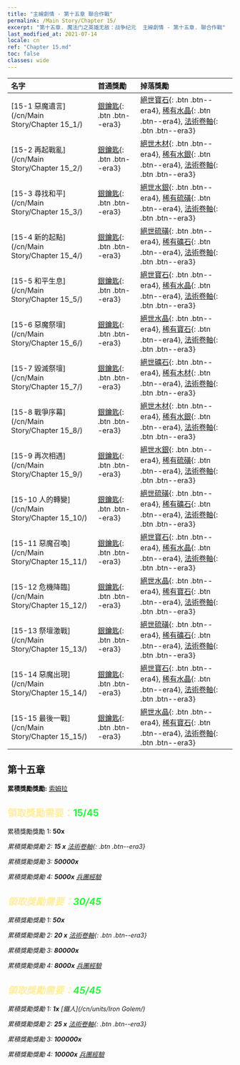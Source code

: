 ```yaml
---
title: "主線劇情 - 第十五章 聯合作戰"
permalink: /Main Story/Chapter 15/
excerpt: "第十五章. 魔法门之英雄无敌：战争纪元  主線劇情 - 第十五章. 聯合作戰"
last_modified_at: 2021-07-14
locale: cn
ref: "Chapter 15.md"
toc: false
classes: wide
---
```


  | 名字 |  首通獎勵 | 掉落獎勵 |
  |:------------|:------------|:------------| 
  | [15-1 惡魔遺言](/cn/Main Story/Chapter 15_1/) | [銀鑰匙](/cn/Items/con_693/){: .btn .btn--era3} | [絕世寶石](/cn/Items/mat_51/){: .btn .btn--era4}, [稀有水晶](/cn/Items/mat_45/){: .btn .btn--era4}, [法術卷軸](/cn/Items/con_694/){: .btn .btn--era3} |
  | [15-2 再起戰亂](/cn/Main Story/Chapter 15_2/) | [銀鑰匙](/cn/Items/con_693/){: .btn .btn--era3} | [絕世木材](/cn/Items/mat_48/){: .btn .btn--era4}, [稀有水銀](/cn/Items/mat_42/){: .btn .btn--era4}, [法術卷軸](/cn/Items/con_694/){: .btn .btn--era3} |
  | [15-3 尋找和平](/cn/Main Story/Chapter 15_3/) | [銀鑰匙](/cn/Items/con_693/){: .btn .btn--era3} | [絕世水銀](/cn/Items/mat_49/){: .btn .btn--era4}, [稀有硫磺](/cn/Items/mat_43/){: .btn .btn--era4}, [法術卷軸](/cn/Items/con_694/){: .btn .btn--era3} |
  | [15-4 新的起點](/cn/Main Story/Chapter 15_4/) | [銀鑰匙](/cn/Items/con_693/){: .btn .btn--era3} | [絕世硫磺](/cn/Items/mat_50/){: .btn .btn--era4}, [稀有礦石](/cn/Items/mat_40/){: .btn .btn--era4}, [法術卷軸](/cn/Items/con_694/){: .btn .btn--era3} |
  | [15-5 和平生息](/cn/Main Story/Chapter 15_5/) | [銀鑰匙](/cn/Items/con_693/){: .btn .btn--era3} | [絕世寶石](/cn/Items/mat_51/){: .btn .btn--era4}, [稀有水晶](/cn/Items/mat_45/){: .btn .btn--era4}, [法術卷軸](/cn/Items/con_694/){: .btn .btn--era3} |
  | [15-6 惡魔祭壇](/cn/Main Story/Chapter 15_6/) | [銀鑰匙](/cn/Items/con_693/){: .btn .btn--era3} | [絕世水晶](/cn/Items/mat_52/){: .btn .btn--era4}, [稀有寶石](/cn/Items/mat_44/){: .btn .btn--era4}, [法術卷軸](/cn/Items/con_694/){: .btn .btn--era3} |
  | [15-7 毀滅祭壇](/cn/Main Story/Chapter 15_7/) | [銀鑰匙](/cn/Items/con_693/){: .btn .btn--era3} | [絕世礦石](/cn/Items/mat_47/){: .btn .btn--era4}, [稀有木材](/cn/Items/mat_41/){: .btn .btn--era4}, [法術卷軸](/cn/Items/con_694/){: .btn .btn--era3} |
  | [15-8 戰爭序幕](/cn/Main Story/Chapter 15_8/) | [銀鑰匙](/cn/Items/con_693/){: .btn .btn--era3} | [絕世木材](/cn/Items/mat_48/){: .btn .btn--era4}, [稀有水銀](/cn/Items/mat_42/){: .btn .btn--era4}, [法術卷軸](/cn/Items/con_694/){: .btn .btn--era3} |
  | [15-9 再次相遇](/cn/Main Story/Chapter 15_9/) | [銀鑰匙](/cn/Items/con_693/){: .btn .btn--era3} | [絕世水銀](/cn/Items/mat_49/){: .btn .btn--era4}, [稀有硫磺](/cn/Items/mat_43/){: .btn .btn--era4}, [法術卷軸](/cn/Items/con_694/){: .btn .btn--era3} |
  | [15-10 人的轉變](/cn/Main Story/Chapter 15_10/) | [銀鑰匙](/cn/Items/con_693/){: .btn .btn--era3} | [絕世硫磺](/cn/Items/mat_50/){: .btn .btn--era4}, [稀有礦石](/cn/Items/mat_40/){: .btn .btn--era4}, [法術卷軸](/cn/Items/con_694/){: .btn .btn--era3} |
  | [15-11 惡魔召喚](/cn/Main Story/Chapter 15_11/) | [銀鑰匙](/cn/Items/con_693/){: .btn .btn--era3} | [絕世寶石](/cn/Items/mat_51/){: .btn .btn--era4}, [稀有水晶](/cn/Items/mat_45/){: .btn .btn--era4}, [法術卷軸](/cn/Items/con_694/){: .btn .btn--era3} |
  | [15-12 危機降臨](/cn/Main Story/Chapter 15_12/) | [銀鑰匙](/cn/Items/con_693/){: .btn .btn--era3} | [絕世水晶](/cn/Items/mat_52/){: .btn .btn--era4}, [稀有寶石](/cn/Items/mat_44/){: .btn .btn--era4}, [法術卷軸](/cn/Items/con_694/){: .btn .btn--era3} |
  | [15-13 祭壇激戰](/cn/Main Story/Chapter 15_13/) | [銀鑰匙](/cn/Items/con_693/){: .btn .btn--era3} | [絕世硫磺](/cn/Items/mat_50/){: .btn .btn--era4}, [稀有礦石](/cn/Items/mat_40/){: .btn .btn--era4}, [法術卷軸](/cn/Items/con_694/){: .btn .btn--era3} |
  | [15-14 惡魔出現](/cn/Main Story/Chapter 15_14/) | [銀鑰匙](/cn/Items/con_693/){: .btn .btn--era3} | [絕世寶石](/cn/Items/mat_51/){: .btn .btn--era4}, [稀有水晶](/cn/Items/mat_45/){: .btn .btn--era4}, [法術卷軸](/cn/Items/con_694/){: .btn .btn--era3} |
  | [15-15 最後一戰](/cn/Main Story/Chapter 15_15/) | [銀鑰匙](/cn/Items/con_693/){: .btn .btn--era3} | [絕世水晶](/cn/Items/mat_52/){: .btn .btn--era4}, [稀有寶石](/cn/Items/mat_44/){: .btn .btn--era4}, [法術卷軸](/cn/Items/con_694/){: .btn .btn--era3} |


##  第十五章

 **累積獎勵獎勵:** [索姆拉](/cn/heroes/Solmyr/)



## <span style="color: #ffeea0">   領取獎勵需要：</span><span style="color: #27f73a">15/45</span>

 累積獎勵獎勵 1:  **50x** <i class="fas fa-gem"/>

 累積獎勵獎勵 2: **15 x** [法術卷軸](/cn/Items/con_694/){: .btn .btn--era3}

 累積獎勵獎勵 3:  **50000x** <i class="fas fa-coins"/>

 累積獎勵獎勵 4:  **5000x** [兵團經驗](/cn/Items/con_902/)



## <span style="color: #ffeea0">   領取獎勵需要：</span><span style="color: #27f73a">30/45</span>

 累積獎勵獎勵 1:  **50x** <i class="fas fa-gem"/>

 累積獎勵獎勵 2: **20 x** [法術卷軸](/cn/Items/con_694/){: .btn .btn--era3}

 累積獎勵獎勵 3:  **80000x** <i class="fas fa-coins"/>

 累積獎勵獎勵 4:  **8000x** [兵團經驗](/cn/Items/con_902/)



## <span style="color: #ffeea0">   領取獎勵需要：</span><span style="color: #27f73a">45/45</span>

 累積獎勵獎勵 1:  **1x** [鐵人](/cn/units/Iron Golem/)

 累積獎勵獎勵 2: **25 x** [法術卷軸](/cn/Items/con_694/){: .btn .btn--era3}

 累積獎勵獎勵 3:  **100000x** <i class="fas fa-coins"/>

 累積獎勵獎勵 4:  **10000x** [兵團經驗](/cn/Items/con_902/)

